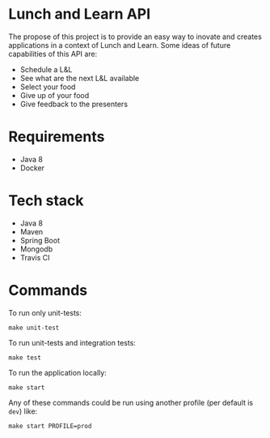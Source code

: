 # Lunch and Learn API

The propose of this project is to provide an easy way to inovate and creates applications in a context of Lunch and Learn.
Some ideas of future capabilities of this API are:
- Schedule a L&L
- See what are the next L&L available
- Select your food
- Give up of your food
- Give feedback to the presenters

# Requirements


- Java 8
- Docker

# Tech stack

- Java 8
- Maven
- Spring Boot
- Mongodb
- Travis CI

# Commands

To run only unit-tests:
```
make unit-test
```

To run unit-tests and integration tests:
```
make test
```

To run the application locally:
```
make start
```

Any of these commands could be run using another profile (per default is `dev`) like:
```
make start PROFILE=prod
```
